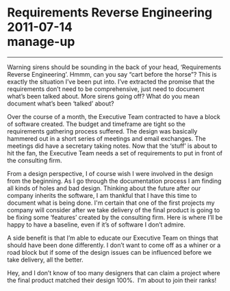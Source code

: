 # Requirements Reverse Engineering<br>2011-07-14<br>manage-up<br>
---
Warning sirens should be sounding in the back of your head, ‘Requirements Reverse Engineering’. Hmmm, can you say “cart before the horse”? This is exactly the situation I’ve been put into. I’ve extracted the promise that the requirements don’t need to be comprehensive, just need to document what’s been talked about. More sirens going off? What do you mean document what’s been ‘talked’ about?  
  
Over the course of a month, the Executive Team contracted to have a block of software created. The budget and timeframe are tight so the requirements gathering process suffered. The design was basically hammered out in a short series of meetings and email exchanges. The meetings did have a secretary taking notes. Now that the ‘stuff’ is about to hit the fan, the Executive Team needs a set of requirements to put in front of the consulting firm.  
  
From a design perspective, I of course wish I were involved in the design from the beginning. As I go through the documentation process I am finding all kinds of holes and bad design. Thinking about the future after our company inherits the software, I am thankful that I have this time to document what is being done. I'm certain that one of the first projects my company will consider after we take delivery of the final product is going to be fixing some ‘features’ created by the consulting firm. Here is where I’ll be happy to have a baseline, even if it’s of software I don’t admire.  
  
A side benefit is that I’m able to educate our Executive Team on things that should have been done differently. I don’t want to come off as a whiner or a road block but if some of the design issues can be influenced before we take delivery, all the better.  
  
Hey, and I don’t know of too many designers that can claim a project where the final product matched their design 100%.  I'm about to join their ranks!
